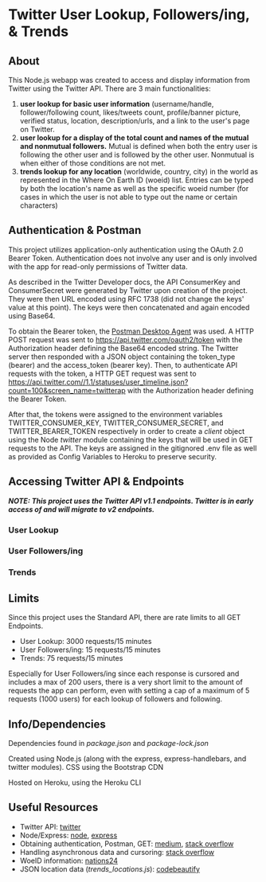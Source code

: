 # Twitter User Lookup, Followers/ing, & Trends


## About

This Node.js webapp was created to access and display information from Twitter using the Twitter API. There are 3 main functionalities:
1. **user lookup for basic user information** (username/handle, follower/following count, likes/tweets count, profile/banner picture, verified status, location, description/urls, and a link to the user's page on Twitter.
2. **user lookup for a display of the total count and names of the mutual and nonmutual followers.** Mutual is defined when both the entry user is following the other user and is followed by the other user. Nonmutual is when either of those conditions are not met.
3. **trends lookup for any location** (worldwide, country, city) in the world as represented in the Where On Earth ID (woeid) list. Entries can be typed by both the location's name as well as the specific woeid number (for cases in which the user is not able to type out the name or certain characters)


## Authentication & Postman

This project utilizes application-only authentication using the OAuth 2.0 Bearer Token. Authentication does not involve any user and is only involved with the app for read-only permissions of Twitter data.

As described in the Twitter Developer docs, the API ConsumerKey and ConsumerSecret were generated by Twitter upon creation of the project. They were then URL encoded using RFC 1738 (did not change the keys' value at this point). The keys were then concatenated and again encoded using Base64.

To obtain the Bearer token, the [Postman Desktop Agent](https://blog.postman.com/introducing-the-postman-agent-send-api-requests-from-your-browser-without-limits/#:~:text=The%20Postman%20agent%20is%20a,API%20calls%20on%20your%20behalf.&text=The%20first%20time%20you%20visit,agent%20for%20your%20operating%20system.) was used. A HTTP POST request was sent to https://api.twitter.com/oauth2/token with the Authorization header defining the Base64 encoded string. The Twitter server then responded with a JSON object containing the token_type (bearer) and the access_token (bearer key). Then, to authenticate API requests with the token, a HTTP GET request was sent to https://api.twitter.com//1.1/statuses/user_timeline.json?count=100&screen_name=twitterap with the Authorization header defining the Bearer Token. 

After that, the tokens were assigned to the environment variables TWITTER_CONSUMER_KEY, TWITTER_CONSUMER_SECRET, and TWITTER_BEARER_TOKEN respectively in order to create a *client* object using the Node *twitter* module containing the keys that will be used in GET requests to the API. The keys are assigned in the gitignored .env file as well as provided as Config Variables to Heroku to preserve security.



## Accessing Twitter API & Endpoints

***NOTE: This project uses the Twitter API v1.1 endpoints. Twitter is in early access of and will migrate to v2 endpoints.***


### User Lookup

### User Followers/ing

### Trends


## Limits

Since this project uses the Standard API, there are rate limits to all GET Endpoints.

- User Lookup: 3000 requests/15 minutes
- User Followers/ing: 15 requests/15 minutes 
- Trends: 75 requests/15 minutes

Especially for User Followers/ing since each response is cursored and includes a max of 200 users, there is a very short limit to the amount of requests the app can perform, even with setting a cap of a maximum of 5 requests (1000 users) for each lookup of followers and following.


## Info/Dependencies
Dependencies found in *package.json* and *package-lock.json*

Created using Node.js (along with the express, express-handlebars, and twitter modules).
CSS using the Bootstrap CDN

Hosted on Heroku, using the Heroku CLI




## Useful Resources
- Twitter API: [twitter](https://developer.twitter.com/en/docs)
- Node/Express: [node](https://www.youtube.com/watch?v=fBNz5xF-Kx4&list=PLrqKr-xuh9fc2M5R8sOOXc4efwT4wd4fN&index=1), [express](https://www.youtube.com/watch?v=L72fhGm1tfE&list=PLrqKr-xuh9fc2M5R8sOOXc4efwT4wd4fN&index=2)
- Obtaining authentication, Postman, GET: [medium](https://medium.com/@federicojordn/simplertapp-twitter-search-api-with-node-js-29e4664db299), [stack overflow](https://stackoverflow.com/questions/45078952/twitter-api-application-only-authentication)
- Handling asynchronous data and cursoring: [stack overflow](https://stackoverflow.com/questions/28008897/node-js-twitter-api-cursors)
- WoeID information: [nations24](https://nations24.com/)
- JSON location data (*trends_locations.js*): [codebeautify](https://codebeautify.org/jsonviewer/cbe97376)

